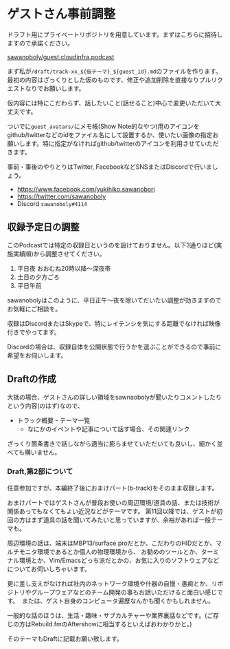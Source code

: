 # ゲストさん事前調整

ドラフト用にプライベートリポジトリを用意しています。まずはこちらに招待しますので承諾ください。

[sawanoboly/guest.cloudinfra.podcast](https://github.com/sawanoboly/guest.cloudinfra.podcast)

まず私が`/draft/track-xx_${仮テーマ}_${guest_id}.md`のファイルを作ります。
最初の内容はざっくりとした仮のものです、修正や追加削除を直接なりプルリクエストなりでお願いします。

仮内容には特にこだわらず、話したいこと(話せること)中心で変更いただいて大丈夫です。

ついでに`guest_avatars/`にメモ帳(Show Note的なやつ)用のアイコンをgithub/twitterなどのidをファイル名にして設置するか、使いたい画像の指定お願いします。特に指定がなければgithub/twitterのアイコンを利用させていただきます。

事前・事後のやりとりはTwitter, FacebookなどSNSまたはDiscordで行いましょう。

- https://www.facebook.com/yukihiko.sawanobori
- https://twitter.com/sawanoboly
- Discord `sawanoboly#4114`


## 収録予定日の調整

このPodcastでは特定の収録日というのを設けておりません。以下3通りほど(実施実績順)から調整させてください。

1. 平日夜 おおむね20時以降〜深夜帯
2. 土日の夕方ごろ
3. 平日午前

sawanobolyはこのように、平日正午〜夜を除いてだいたい調整が効きますのでお気軽にご相談を。

収録はDiscordまたはSkypeで、特にレイテンシを気にする距離でなければ映像付きでやってます。

Discordの場合は、収録自体を公開状態で行うかを選ぶことができるので事前に希望をお伺いします。


## Draftの作成

大抵の場合、ゲストさんの詳しい領域をsawnaobolyが聞いたりコメントしたりという内容(のはず)なので、

- トラック概要
ｰ テーマ一覧
   - なにかのイベントや記事について話す場合、その関連リンク

ざっくり箇条書きで話しながら適当に膨らませていただいても良いし、細かく並べても構いません。

### Draft,第2部について

任意参加ですが、本編終了後におまけパート(b-track)をそのまま収録します。

おまけパートではゲストさんが普段お使いの周辺環境/道具の話、または技術が関係あってもなくてもよい近況などがテーマです。
第11回以降では、ゲストが初回の方はまず道具の話を聞いてみたいと思っていますが、余裕があれば一般テーマも。

周辺環境の話は、端末はMBP13/surface proだとか、こだわりのHIDだとか、マルチモニタ環境であるとか個人の物理環境から、
お勧めのツールとか、ターミナル環境とか、Vim/Emacsどっち派だとかの、お気に入りのソフトウェアなどについてお伺いしちゃいます。

更に差し支えがなければ社内のネットワーク環境や什器の自慢・愚痴とか、リポジトリやグループウェアなどのチーム開発の事もお話いただけると面白い感じです。  または、ゲスト自身のコンピュータ遍歴なんかも聞くかもしれません。

一般的な話のほうは、生活・趣味・サブカルチャーや業界裏話などです。(ご存じの方はRebuild.fmのAftershowに相当するといえばおわかりかと。)

そのテーマもDraftに記載お願い致します。
